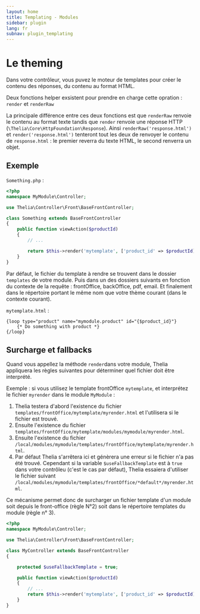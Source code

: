 ```yaml
---
layout: home
title: Templating - Modules
sidebar: plugin
lang: fr
subnav: plugin_templating
---
```


<div class="page-header">
    <h1>Le theming</h1>
</div>

Dans votre contrôleur, vous puvez le moteur de templates pour créer le contenu des réponses, du contenu au format HTML.

Deux fonctions helper exsistent pour prendre en charge cette opration : `render` et `renderRaw`

La principale différence entre ces deux fonctions est que `renderRaw` renvoie le contenu au format texte tandis que `render` renvoie une réponse HTTP (`\Thelia\Core\HttpFoundation\Response`). Ainsi `renderRaw('response.html')` et `render('response.html')` tenteront tout les deux de renvoyer le contenu de `response.html` : le premier reverra du texte HTML, le second renverra un objet.

## Exemple

`Something.php` :

```php
<?php
namespace MyModule\Controller;

use Thelia\Controller\Front\BaseFrontController;

class Something extends BaseFrontController
{
    public function viewAction($productId)
    {
        // ...

        return $this->render('mytemplate', ['product_id' => $productId]);
    }
}
```

Par défaut, le fichier du template à rendre se trouvent dans le dossier `templates` de votre module. Puis dans un des dossiers suivants en fonction du contexte de la requête : frontOffice, backOffice, pdf, email. Et finalement dans le répertoire portant le même nom que votre thème courant (dans le contexte courant).

`mytemplate.html` :

```smarty
{loop type="product" name="mymodule.product" id="{$product_id}"}
    {* Do something with product *}
{/loop}
```

## Surcharge et fallbacks

Quand vous appellez la méthode `render`dans votre module, Thelia appliquera les règles suivantes pour déterminer quel fichier doit être interprété.

Exemple : si vous utilisez le template frontOffice `mytemplate`, et interprétez le fichier `myrender` dans le module `MyModule` :

1. Thelia testera d'abord l'existence du fichier `templates/frontOffice/mytemplate/myrender.html` et l'utilisera si le fichier est trouvé.
2. Ensuite l'existence du fichier `templates/frontOffice/mytemplate/modules/mymodule/myrender.html`.
3. Ensuite l'existence du fichier `/local/modules/mymodule/templates/frontOffice/mytemplate/myrender.html`.
4. Par défaut Thelia s'arrêtera ici et génèrera une erreur si le fichier n'a pas été trouvé. Cependant si la variable `$useFallbackTemplate` est à `true`  dans votre contrôleu (c'est le cas par défaut), Thelia essaiera d'utiliser le fichier suivant `/local/modules/mymodule/templates/frontOffice/*default*/myrender.html`.

Ce mécanisme permet donc de surcharger un fichier template d'un module soit depuis le front-office (règle N°2) soit dans le répertoire templates du module (règle n° 3).

```php
<?php
namespace MyModule\Controller;

use Thelia\Controller\Front\BaseFrontController;

class MyController extends BaseFrontController
{

    protected $useFallbackTemplate = true;

    public function viewAction($productId)
    {
        // ...
        return $this->render('mytemplate', ['product_id' => $productId]);
    }
}
```
